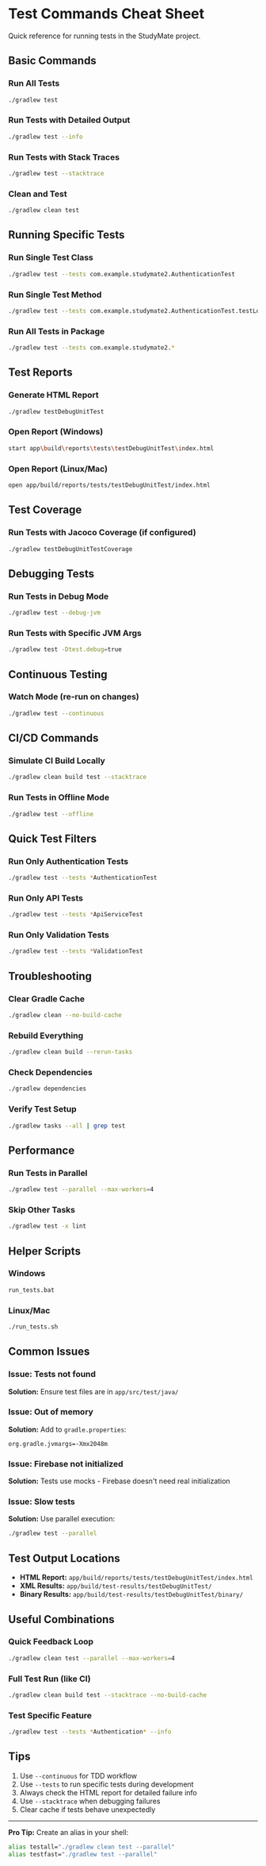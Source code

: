 # Test Commands Cheat Sheet

Quick reference for running tests in the StudyMate project.

## Basic Commands

### Run All Tests
```bash
./gradlew test
```

### Run Tests with Detailed Output
```bash
./gradlew test --info
```

### Run Tests with Stack Traces
```bash
./gradlew test --stacktrace
```

### Clean and Test
```bash
./gradlew clean test
```

## Running Specific Tests

### Run Single Test Class
```bash
./gradlew test --tests com.example.studymate2.AuthenticationTest
```

### Run Single Test Method
```bash
./gradlew test --tests com.example.studymate2.AuthenticationTest.testLoginUser_ValidCredentials
```

### Run All Tests in Package
```bash
./gradlew test --tests com.example.studymate2.*
```

## Test Reports

### Generate HTML Report
```bash
./gradlew testDebugUnitTest
```

### Open Report (Windows)
```bash
start app\build\reports\tests\testDebugUnitTest\index.html
```

### Open Report (Linux/Mac)
```bash
open app/build/reports/tests/testDebugUnitTest/index.html
```

## Test Coverage

### Run Tests with Jacoco Coverage (if configured)
```bash
./gradlew testDebugUnitTestCoverage
```

## Debugging Tests

### Run Tests in Debug Mode
```bash
./gradlew test --debug-jvm
```

### Run Tests with Specific JVM Args
```bash
./gradlew test -Dtest.debug=true
```

## Continuous Testing

### Watch Mode (re-run on changes)
```bash
./gradlew test --continuous
```

## CI/CD Commands

### Simulate CI Build Locally
```bash
./gradlew clean build test --stacktrace
```

### Run Tests in Offline Mode
```bash
./gradlew test --offline
```

## Quick Test Filters

### Run Only Authentication Tests
```bash
./gradlew test --tests *AuthenticationTest
```

### Run Only API Tests
```bash
./gradlew test --tests *ApiServiceTest
```

### Run Only Validation Tests
```bash
./gradlew test --tests *ValidationTest
```

## Troubleshooting

### Clear Gradle Cache
```bash
./gradlew clean --no-build-cache
```

### Rebuild Everything
```bash
./gradlew clean build --rerun-tasks
```

### Check Dependencies
```bash
./gradlew dependencies
```

### Verify Test Setup
```bash
./gradlew tasks --all | grep test
```

## Performance

### Run Tests in Parallel
```bash
./gradlew test --parallel --max-workers=4
```

### Skip Other Tasks
```bash
./gradlew test -x lint
```

## Helper Scripts

### Windows
```bash
run_tests.bat
```

### Linux/Mac
```bash
./run_tests.sh
```

## Common Issues

### Issue: Tests not found
**Solution:** Ensure test files are in `app/src/test/java/`

### Issue: Out of memory
**Solution:** Add to `gradle.properties`:
```
org.gradle.jvmargs=-Xmx2048m
```

### Issue: Firebase not initialized
**Solution:** Tests use mocks - Firebase doesn't need real initialization

### Issue: Slow tests
**Solution:** Use parallel execution:
```bash
./gradlew test --parallel
```

## Test Output Locations

- **HTML Report:** `app/build/reports/tests/testDebugUnitTest/index.html`
- **XML Results:** `app/build/test-results/testDebugUnitTest/`
- **Binary Results:** `app/build/test-results/testDebugUnitTest/binary/`

## Useful Combinations

### Quick Feedback Loop
```bash
./gradlew clean test --parallel --max-workers=4
```

### Full Test Run (like CI)
```bash
./gradlew clean build test --stacktrace --no-build-cache
```

### Test Specific Feature
```bash
./gradlew test --tests *Authentication* --info
```

## Tips

1. Use `--continuous` for TDD workflow
2. Use `--tests` to run specific tests during development
3. Always check the HTML report for detailed failure info
4. Use `--stacktrace` when debugging failures
5. Clear cache if tests behave unexpectedly

---

**Pro Tip:** Create an alias in your shell:
```bash
alias testall="./gradlew clean test --parallel"
alias testfast="./gradlew test --parallel"
```

